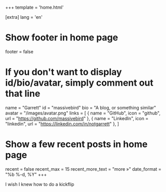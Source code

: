 +++
template = 'home.html'

[extra]
lang = 'en'

# Show footer in home page
footer = false

# If you don't want to display id/bio/avatar, simply comment out that line
name = "Garrett"
id = "massivebird"
bio = "A blog, or something similar"
avatar = "/images/avatar.png"
links = [
    { name = "GitHub", icon = "github", url = "https://github.com/massivebird" },
    { name = "LinkedIn", icon = "linkedin", url = "https://linkedin.com/in/notgarrett" },
]

# Show a few recent posts in home page
recent = false
recent_max = 15
recent_more_text = "more »"
date_format = "%b %-d, %Y"
+++
<link rel="apple-touch-icon" sizes="180x180" href="/favicon/apple-touch-icon.png">
<link rel="icon" type="image/png" sizes="32x32" href="/favicon/favicon-32x32.png">
<link rel="icon" type="image/png" sizes="16x16" href="/favicon/favicon-16x16.png">
<link rel="manifest" href="/favicon/site.webmanifest">

I wish I knew how to do a kickflip

